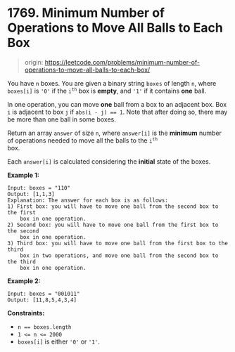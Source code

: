 # 1769. Minimum Number of Operations to Move All Balls to Each Box

> origin: <https://leetcode.com/problems/minimum-number-of-operations-to-move-all-balls-to-each-box/>

You have `n` boxes. You are given a binary string `boxes` of length `n`, where
`boxes[i]` is `'0'` if the <code>i<sup>th</sup></code> box is **empty**, and
`'1'` if it contains **one** ball.

In one operation, you can move **one** ball from a box to an adjacent box. Box
`i` is adjacent to box `j` if `abs(i - j) == 1`. Note that after doing so,
there may be more than one ball in some boxes.

Return an array `answer` of size `n`, where `answer[i]` is the **minimum**
number of operations needed to move all the balls to the <code>i<sup>th</sup>
</code> box.

Each `answer[i]` is calculated considering the **initial** state of the boxes.

**Example 1:**

```text
Input: boxes = "110"
Output: [1,1,3]
Explanation: The answer for each box is as follows:
1) First box: you will have to move one ball from the second box to the first
    box in one operation.
2) Second box: you will have to move one ball from the first box to the second
    box in one operation.
3) Third box: you will have to move one ball from the first box to the third
    box in two operations, and move one ball from the second box to the third
    box in one operation.
```

**Example 2:**

```text
Input: boxes = "001011"
Output: [11,8,5,4,3,4]
```

**Constraints:**

* `n == boxes.length`
* `1 <= n <= 2000`
* `boxes[i]` is either `'0'` or `'1'`.
